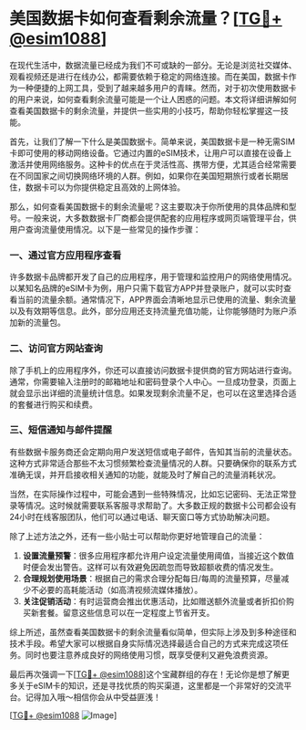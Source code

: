 # 美国数据卡如何查看剩余流量？[[TG💪+ @esim1088](https://t.me/s/esim1088)]

在现代生活中，数据流量已经成为我们不可或缺的一部分。无论是浏览社交媒体、观看视频还是进行在线办公，都需要依赖于稳定的网络连接。而在美国，数据卡作为一种便捷的上网工具，受到了越来越多用户的青睐。然而，对于初次使用数据卡的用户来说，如何查看剩余流量可能是一个让人困惑的问题。本文将详细讲解如何查看美国数据卡的剩余流量，并提供一些实用的小技巧，帮助你轻松掌握这一技能。

首先，让我们了解一下什么是美国数据卡。简单来说，美国数据卡是一种无需SIM卡即可使用的移动网络设备。它通过内置的eSIM技术，让用户可以直接在设备上激活并使用网络服务。这种卡的优点在于灵活性高、携带方便，尤其适合经常需要在不同国家之间切换网络环境的人群。例如，如果你在美国短期旅行或者长期居住，数据卡可以为你提供稳定且高效的上网体验。

那么，如何查看美国数据卡的剩余流量呢？这主要取决于你所使用的具体品牌和型号。一般来说，大多数数据卡厂商都会提供配套的应用程序或网页端管理平台，供用户查询流量使用情况。以下是一些常见的操作步骤：

### 一、通过官方应用程序查看

许多数据卡品牌都开发了自己的应用程序，用于管理和监控用户的网络使用情况。以某知名品牌的eSIM卡为例，用户只需下载官方APP并登录账户，就可以实时查看当前的流量余额。通常情况下，APP界面会清晰地显示已使用的流量、剩余流量以及有效期等信息。此外，部分应用还支持流量充值功能，让你能够随时为账户添加新的流量包。

### 二、访问官方网站查询

除了手机上的应用程序外，你还可以直接访问数据卡提供商的官方网站进行查询。通常，你需要输入注册时的邮箱地址和密码登录个人中心。一旦成功登录，页面上就会显示出详细的流量统计信息。如果发现剩余流量不足，也可以在这里选择合适的套餐进行购买和续费。

### 三、短信通知与邮件提醒

有些数据卡服务商还会定期向用户发送短信或电子邮件，告知其当前的流量状态。这种方式非常适合那些不太习惯频繁检查流量情况的人群。只要确保你的联系方式准确无误，并开启接收相关通知的功能，就能及时了解自己的流量消耗状况。

当然，在实际操作过程中，可能会遇到一些特殊情况，比如忘记密码、无法正常登录等情况。这时候就需要联系客服寻求帮助了。大多数正规的数据卡公司都会设有24小时在线客服团队，他们可以通过电话、聊天窗口等方式协助解决问题。

除了上述方法之外，还有一些小贴士可以帮助你更好地管理自己的流量：

1. **设置流量预警**：很多应用程序都允许用户设定流量使用阈值，当接近这个数值时便会发出警告。这样可以有效避免因疏忽而导致超额收费的情况发生。
2. **合理规划使用场景**：根据自己的需求合理分配每日/每周的流量预算，尽量减少不必要的高耗能活动（如高清视频流媒体播放）。
3. **关注促销活动**：有时运营商会推出优惠活动，比如赠送额外流量或者折扣价购买新套餐。留意这些信息可以在一定程度上节省开支。

综上所述，虽然查看美国数据卡的剩余流量看似简单，但实际上涉及到多种途径和技术手段。希望大家可以根据自身实际情况选择最适合自己的方式来完成这项任务。同时也要注意养成良好的网络使用习惯，既享受便利又避免浪费资源。

最后再次强调一下[[TG💪+ @esim1088](https://t.me/s/esim1088)]这个宝藏群组的存在！无论你是想了解更多关于eSIM卡的知识，还是寻找优质的购买渠道，这里都是一个非常好的交流平台。记得加入哦～相信你会从中受益匪浅！

[[TG💪+ @esim1088](https://t.me/s/esim1088) ![Image](https://i.postimg.cc/4NQfJmqS/Snipaste-2025-05-13-00-14-12.png)]